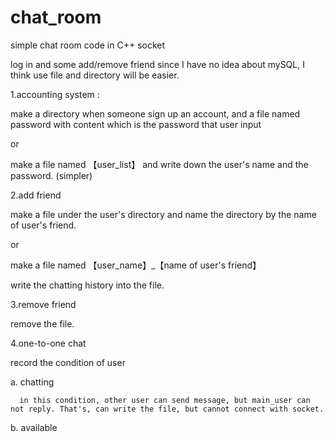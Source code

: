 # chat_room
simple chat room code in C++ socket


log in and some add/remove friend
since I have no idea about mySQL, I think use file and directory will be easier.

1.accounting system :
  
  make a directory when someone sign up an account, and a file named password with content which is the password that user input
  
  or 
  
  make a file named 【user_list】 and write down the user's name and the password. (simpler)
  
2.add friend

  make a file under the user's directory and name the directory by the name of user's friend.
  
  or 
  
  make a file named 【user_name】_【name of user's friend】
  
  write the chatting history into the file.
  
3.remove friend

  remove the file.

4.one-to-one chat

  record the condition of user
  
  a. chatting
      
      in this condition, other user can send message, but main_user can not reply. That's, can write the file, but cannot connect with socket.
      
  b. available
  
